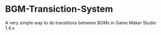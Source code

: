 # BGM-Transiction-System
A very simple way to do transitions between BGMs in Game Maker Studio 1.4.x
